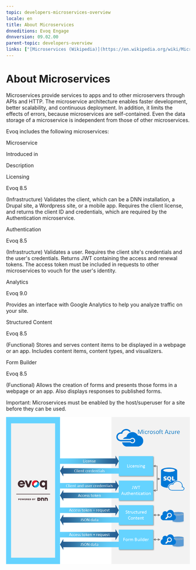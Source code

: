```yaml
---
topic: developers-microservices-overview
locale: en
title: About Microservices
dnneditions: Evoq Engage
dnnversion: 09.02.00
parent-topic: developers-overview
links: ["[Microservices (Wikipedia)](https://en.wikipedia.org/wiki/Microservices)","[Microservices vs. Service-Oriented Architecture (O'Reilly)](http://www.oreilly.com/programming/free/microservices-vs-service-oriented-architecture.csp)"]
---
```


# About Microservices

Microservices provide services to apps and to other microservers through APIs and HTTP. The microservice architecture enables faster development, better scalability, and continuous deployment. In addition, it limits the effects of errors, because microservices are self-contained. Even the data storage of a microservice is independent from those of other microservices.

Evoq includes the following microservices:

Microservice

Introduced in

Description

Licensing

Evoq 8.5

(Infrastructure) Validates the client, which can be a DNN installation, a Drupal site, a Wordpress site, or a mobile app. Requires the client license, and returns the client ID and credentials, which are required by the Authentication microservice.

Authentication

Evoq 8.5

(Infrastructure) Validates a user. Requires the client site's credentials and the user's credentials. Returns JWT containing the access and renewal tokens. The access token must be included in requests to other microservices to vouch for the user's identity.

Analytics

Evoq 9.0

Provides an interface with Google Analytics to help you analyze traffic on your site.

Structured Content

Evoq 8.5

(Functional) Stores and serves content items to be displayed in a webpage or an app. Includes content items, content types, and visualizers.

Form Builder

Evoq 8.5

(Functional) Allows the creation of forms and presents those forms in a webpage or an app. Also displays responses to published forms.

Important: Microservices must be enabled by the host/superuser for a site before they can be used.

![](/images/gra-evoq-microservices-overview.png)
